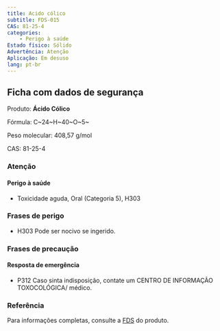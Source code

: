 ```yaml
---
title: Acido cólico
subtitle: FDS-015
CAS: 81-25-4
categories: 
    - Perigo à saúde
Estado físico: Sólido
Advertência: Atenção
Aplicação: Em desuso
lang: pt-br
---
```


## Ficha com dados de segurança

Produto: **Ácido Cólico**

Fórmula: C~24~H~40~O~5~

Peso molecular: 408,57 g/mol

CAS: 81-25-4

### Atenção

#### Perigo à saúde

- Toxicidade aguda, Oral (Categoria 5), H303

### Frases de perigo

- H303 Pode ser nocivo se ingerido.

### Frases de precaução

#### Resposta de emergência

- P312 Caso sinta indisposição, contate um CENTRO DE INFORMAÇÃO TOXOCOLÓGICA/ médico.

### Referência

Para informações completas, consulte a [FDS](https://www.sigmaaldrich.com/BR/pt/sds/sigma/c1129) do produto.